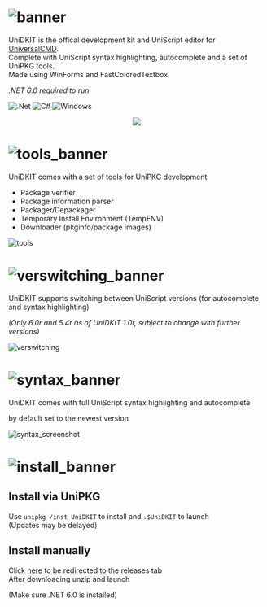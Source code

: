 # ![banner](https://github.com/dotPawel/UniDKIT/assets/89011403/0757ee14-1ac5-4402-9620-72fbc5bdd378)

UniDKIT is the offical development kit and UniScript editor for [UniversalCMD](https://github.com/dotPawel/UniversalCMD/tree/main).  
Complete with UniScript syntax highlighting, autocomplete and a set of UniPKG tools.  
Made using WinForms and FastColoredTextbox.

*.NET 6.0 required to run*

![.Net](https://img.shields.io/badge/.NET-5C2D91?style=for-the-badge&logo=.net&logoColor=white)
![C#](https://img.shields.io/badge/c%23-%23239120.svg?style=for-the-badge&logo=c-sharp&logoColor=white)
![Windows](https://img.shields.io/badge/Windows-0078D6?style=for-the-badge&logo=windows&logoColor=white)

<p align="center">
  <img src="https://github.com/dotPawel/UniDKIT/assets/89011403/255b5a06-ab9a-44fd-8b93-9a12a5fe365e" />
</p>


# ![tools_banner](https://github.com/dotPawel/UniDKIT/assets/89011403/9a050315-d111-4deb-ac05-7824f91c6595)
UniDKIT comes with a set of tools for UniPKG development
+ Package verifier
+ Package information parser
+ Packager/Depackager
+ Temporary Install Environment (TempENV)
+ Downloader (pkginfo/package images)

![tools](https://github.com/dotPawel/UniDKIT/assets/89011403/94ef8558-6610-43ad-a9e5-28fc5fda96ad)

# ![verswitching_banner](https://github.com/dotPawel/UniDKIT/assets/89011403/21cf03c4-593e-4089-a010-223a256b7d59)
UniDKIT supports switching between UniScript versions (for autocomplete and syntax highlighting)  

*(Only 6.0r and 5.4r as of UniDKIT 1.0r, subject to change with further versions)*

![verswitching](https://github.com/dotPawel/UniDKIT/assets/89011403/d3d39b2f-4467-4bee-9d33-0c69747a2ac2)

# ![syntax_banner](https://github.com/dotPawel/UniDKIT/assets/89011403/bc757eef-8ccb-43e8-9bac-d32709058b65)

UniDKIT comes with full UniScript syntax highlighting and autocomplete  

by default set to the newest version

![syntax_screenshot](https://github.com/dotPawel/UniDKIT/assets/89011403/bf0affbb-d93f-43dd-8897-87f1e6c3af5d)

# ![install_banner](https://github.com/dotPawel/UniDKIT/assets/89011403/a6715603-be20-458a-8dd1-c27900cfc1e9)

## Install via UniPKG
Use ``unipkg /inst UniDKIT`` to install and ``.$UniDKIT`` to launch  
(Updates may be delayed)

## Install manually
Click [here](https://github.com/dotPawel/UniDKIT/releases/latest) to be redirected to the releases tab  
After downloading unzip and launch

(Make sure .NET 6.0 is installed)
